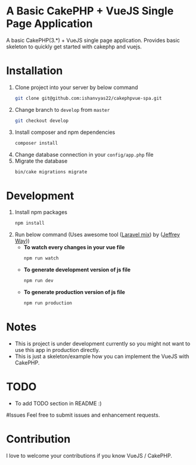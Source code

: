 # A Basic CakePHP + VueJS Single Page Application
A basic CakePHP(3.\*) + VueJS single page application. Provides basic skeleton to quickly get started with cakephp and vuejs.

# Installation
1. Clone project into your server by below command
    ```bash
    git clone git@github.com:ishanvyas22/cakephpvue-spa.git
    ```
2. Change branch to `develop` from `master`
    ```bash
    git checkout develop
    ```
2. Install composer and npm dependencies
    ```bash
    composer install
    ```
3. Change database connection in your `config/app.php` file
4. Migrate the database
    ```bash
    bin/cake migrations migrate
    ```

# Development
1. Install npm packages
    ```bash
    npm install
    ```
2. Run below command (Uses awesome tool ([Laravel mix](https://laravel-mix.com)) by ([Jeffrey Way](https://github.com/JeffreyWay)))
    - **To watch every changes in your vue file**
        ```bash
        npm run watch
        ```
    - **To generate development version of js file**
        ```bash
        npm run dev
        ```
    - **To generate production version of js file**
        ```bash
        npm run production
        ```

# Notes
- This is project is under development currently so you might not want to use this app in production directly.
- This is just a skeleton/example how you can implement the VueJS with CakePHP.

# TODO
- To add TODO section in README :)

#Issues
Feel free to submit issues and enhancement requests.

# Contribution
I love to welcome your contributions if you know VueJS / CakePHP.